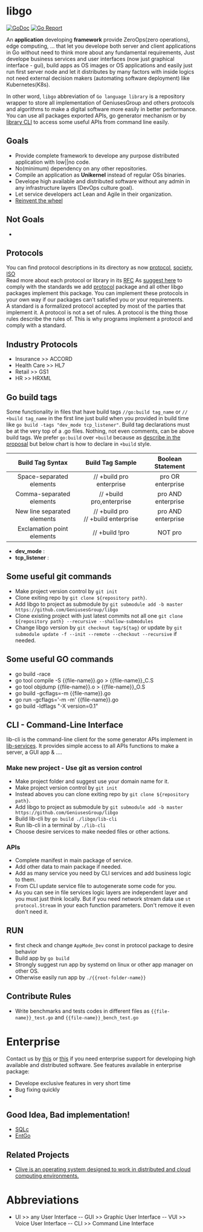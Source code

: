 # libgo   
[![GoDoc](https://pkg.go.dev/badge/github.com/GeniusesGroup/libgo)](https://pkg.go.dev/github.com/GeniusesGroup/libgo)
[![Go Report](https://goreportcard.com/badge/github.com/GeniusesGroup/libgo)](https://goreportcard.com/report/github.com/GeniusesGroup/libgo)

An **application** developing **framework** provide ZeroOps(zero operations), edge computing, ... that let you develope both server and client applications in Go without need to think more about any fundamental requirements, Just develope business services and user interfaces (now just graphical interface - gui), build apps as OS images or OS applications and easily just run first server node and let it distributes by many factors with inside logics not need external decision makers (automating software deployment) like Kubernetes(K8s).

In other word, `libgo` abbreviation of `Go language library` is a repository wrapper to store all implementation of GeniusesGroup and others protocols and algorithms to make a digital software more easily in better performance.
You can use all packages exported APIs, go generator mechanism or by [library CLI](#CLI) to access some useful APIs from command line easily.

## Goals
- Provide complete framework to develope any purpose distributed application with low||no code.
- No(minimum) dependency on any other repositories.
- Compile an application as **Unikernel** instead of regular OSs binaries.
- Develope high available and distributed software without any admin in any infrastructure layers (DevOps culture goal).
- Let service developers act Lean and Agile in their organization.
- [Reinvent the wheel](https://en.wikipedia.org/wiki/Reinventing_the_wheel)

## Not Goals
- 

## Protocols
You can find protocol descriptions in its directory as now [protocol](./protocol/), [society](./society/), [ISO](./iso/)    
Read more about each protocol or library in its [RFC](https://github.com/GeniusesGroup/RFCs)
As [suggest here](https://github.com/golang/go/issues/48087) to comply with the standards we add [protocol](./protocol) package and all other libgo packages implement this package. You can implement these protocols in your own way if our packages can't satisfied you or your requirements.   
A standard is a formalized protocol accepted by most of the parties that implement it. A protocol is not a set of rules. A protocol is the thing those rules describe the rules of. This is why programs implement a protocol and comply with a standard.

## Industry Protocols
- Insurance     >> ACCORD
- Health Care   >> HL7
- Retail        >> GS1
- HR            >> HRXML

## Go build tags
Some functionality in files that have build tags `//go:build tag_name` or `// +build tag_name` in the first line just build when you provided in build time like `go build -tags "dev_mode tcp_listener"`. Build tag declarations must be at the very top of a .go files. Nothing, not even comments, can be above build tags. We prefer `go:build` over `+build` because as [describe in the proposal](https://go.googlesource.com/proposal/+/master/design/draft-gobuild.md#transition) but below chart is how to declare in `+build` style.

| Build Tag Syntax	            | Build Tag Sample	                        | Boolean Statement     |
| :---:                         | :---:                                     | :---:                 |
| Space-separated elements	    | // +build pro enterprise	                | pro OR enterprise     |
| Comma-separated elements      | // +build pro,enterprise	                | pro AND enterprise    |
| New line separated elements   | // +build pro<br />// +build enterprise   | pro AND enterprise    |
| Exclamation point elements    | // +build !pro	                        | NOT pro               |

- **dev_mode** :
- **tcp_listener** :

## Some useful git commands
- Make project version control by ```git init```
- Clone exiting repo by ```git clone ${repository path}```.
- Add libgo to project as submodule by ```git submodule add -b master https://github.com/GeniusesGroup/libgo```
- Clone existing project with just latest commits not all one ```git clone ${repository path} --recursive --shallow-submodules```
- Change libgo version by ```git checkout tag/${tag}``` or update by ```git submodule update -f --init --remote --checkout --recursive``` if needed.

## Some useful GO commands
- go build -race
- go tool compile -S {{file-name}}.go > {{file-name}}_C.S
- go tool objdump {{file-name}}.o > {{file-name}}_O.S
- go build -gcflags=-m {{file-name}}.go
- go run -gcflags='-m -m' {{file-name}}.go
- go build -ldflags "-X version=0.1"

## CLI - Command-Line Interface
lib-cli is the command-line client for the some generator APIs implement in [lib-services](./lib-services/). It provides simple access to all APIs functions to make a server, a GUI app & ....

### Make new project - Use git as version control
- Make project folder and suggest use your domain name for it.
- Make project version control by `git init`
- Instead aboves you can clone exiting repo by `git clone ${repository path}`.
- Add libgo to project as submodule by `git submodule add -b master https://github.com/GeniusesGroup/libgo`
- Build lib-cli by `go build ./libgo/lib-cli`
- Run lib-cli in a terminal by `./lib-cli`
- Choose desire services to make needed files or other actions.

### APIs
- Complete manifest in main package of service.
- Add other data to main package if needed.
- Add as many service you need by CLI services and add business logic to them.
- From CLI update service file to autogenerate some code for you.
- As you can see in file services logic layers are independent layer and you must just think locally. But if you need network stream data use `st protocol.Stream` in your each function parameters. Don't remove it even don't need it.

## RUN
- first check and change `AppMode_Dev` const in protocol package to desire behavior
- Build app by `go build`
- Strongly suggest run app by systemd on linux or other app manager on other OS.
- Otherwise easily run app by `./{{root-folder-name}}`


## Contribute Rules
- Write benchmarks and tests codes in different files as `{{file-name}}_test.go` and `{{file-name}}_bench_test.go`

# Enterprise
Contact us by [this](mailto:ict@geniuses.group) or [this](mailto:omidhekayati@gmail.com) if you need enterprise support for developing high available and distributed software. See features available in enterprise package:
- Develope exclusive features in very short time
- Bug fixing quickly
- 

## Good Idea, Bad implementation!
- [SQLc](sqlc.dev)
- [EntGo](https://entgo.io/)

## Related Projects
- [Clive is an operating system designed to work in distributed and cloud computing environments.](https://github.com/fjballest/clive)

# Abbreviations
- UI >> any User Interface  --  GUI >> Graphic User Interface  --  VUI >> Voice User Interface  --  CLI >> Command Line Interface
